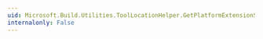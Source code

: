 ```yaml
---
uid: Microsoft.Build.Utilities.ToolLocationHelper.GetPlatformExtensionSDKLocations(System.String[],System.String,System.String,System.Version)
internalonly: False
---
```

